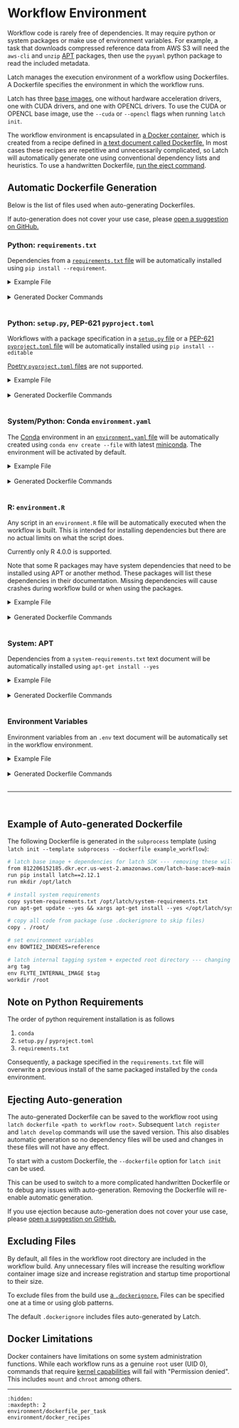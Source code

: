 # Workflow Environment

Workflow code is rarely free of dependencies. It may require python or system packages or make use of environment variables. For example, a task that downloads compressed reference data from AWS S3 will need the `aws-cli` and `unzip` [APT](https://en.wikipedia.org/wiki/APT_(software)) packages, then use the `pyyaml` python package to read the included metadata.

Latch manages the execution environment of a workflow using Dockerfiles. A Dockerfile specifies the environment in which the workflow runs.

Latch has three [base images](https://docs.docker.com/build/building/base-images/), one without hardware acceleration drivers, one with CUDA drivers, and one with OPENCL drivers. To use the CUDA or OPENCL base image, use the `--cuda` or `--opencl` flags when running `latch init`.

The workflow environment is encapsulated in [a Docker container](https://en.wikipedia.org/wiki/Docker_(software)), which is created from a recipe defined in [a text document called Dockerfile.](https://docs.docker.com/engine/reference/builder/) In most cases these recipes are repetitive and unnecessarily complicated, so Latch will automatically generate one using conventional dependency lists and heuristics. To use a handwritten Dockerfile, [run the eject command](#ejecting-auto-generation).

## Automatic Dockerfile Generation

Below is the list of files used when auto-generating Dockerfiles.

If auto-generation does not cover your use case, please [open a suggestion on GitHub.](https://github.com/latchbio/latch/issues)

### Python: `requirements.txt`

Dependencies from a [`requirements.txt` file](https://pip.pypa.io/en/stable/reference/requirements-file-format/) will be automatically installed using `pip install --requirement`.

<details>
<summary>Example File</summary>

```
boto3==1.20.24
boto3-stubs[s3,sts,sns,ses,logs]
kubernetes
awscli==1.22.24
```
</details>
<br />

<details>
<summary>Generated Docker Commands</summary>

```Dockerfile
copy requirements.txt /opt/latch/requirements.txt
run pip install --requirement /opt/latch/requirements.txt
```
</details>
<br />

### Python: `setup.py`, PEP-621 `pyproject.toml`

Workflows with a package specification in a [`setup.py` file](https://docs.python.org/3/distutils/setupscript.html) or a [PEP-621 `pyproject.toml` file](https://peps.python.org/pep-0621/) will be automatically installed using `pip install --editable`

[Poetry `pyproject.toml` files](https://python-poetry.org/docs/pyproject/) are not supported.

<details>
<summary>Example File</summary>

```python
from setuptools import setup

setup(
    name='alphafold',
    version='2.2.3',
    author='DeepMind',
    ...
)
```
</details>
<br />

<details>
<summary>Generated Dockerfile Commands</summary>

```Dockerfile
copy . /root/
run pip install --editable /root/
```
</details>
<br />

### System/Python: Conda `environment.yaml`

The [Conda](https://docs.conda.io/en/latest/) environment in an [`environment.yaml` file](https://conda.io/projects/conda/en/latest/user-guide/tasks/manage-environments.html#create-env-file-manually) will be automatically created using `conda env create --file` with latest [miniconda](https://docs.conda.io/en/latest/miniconda.html). The environment will be activated by default.

<details>
<summary>Example File</summary>

```yaml
name: workflow
channels:
  - conda-forge
  - defaults
dependencies:
  - python=3.7
  - bwakit=0.7.17
variables:
  reference: ~/covid19
```
</details>
<br />

<details>
<summary>Generated Dockerfile Commands</summary>

```Dockerfile
env CONDA_DIR /opt/conda
env PATH=$CONDA_DIR/bin:$PATH

run apt-get update --yes && \
    apt-get install --yes curl && \
    curl --remote-name https://repo.anaconda.com/miniconda/Miniconda3-latest-Linux-x86_64.sh && \
    mkdir /root/.conda && \
    # docs for -b and -p flags: https://docs.anaconda.com/anaconda/install/silent-mode/#linux-macos
    bash Miniconda3-latest-Linux-x86_64.sh -b -p /opt/conda && \
    rm -f Miniconda3-latest-Linux-x86_64.sh && \
    conda init bash

copy environment.yaml /opt/latch/environment.yaml
run conda env create --file /opt/latch/environment.yaml --name workflow

shell ["conda", "run", "--name", "workflow", "/bin/bash", "-c"]
run pip install --upgrade latch
```
</details>
<br />

### R: `environment.R`

Any script in an `environment.R` file will be automatically executed when the workflow is built. This is intended for installing dependencies but there are no actual limits on what the script does.

Currently only R 4.0.0 is supported.

Note that some R packages may have system dependencies that need to be installed using APT or another method. These packages will list these dependencies in their documentation. Missing dependencies will cause crashes during workflow build or when using the packages.

<details>
<summary>Example File</summary>

```R
install.packages("RCurl")
install.packages("BiocManager")

BiocManager::install("S4Vectors")
```
</details>
<br />

<details>
<summary>Generated Dockerfile Commands</summary>

```Dockerfile
run apt-get update --yes && \
    apt-get install --yes software-properties-common && \
    add-apt-repository "deb http://cloud.r-project.org/bin/linux/debian buster-cran40/" && \
    apt-get install --yes r-base r-base-dev libxml2-dev libcurl4-openssl-dev libssl-dev wget

copy environment.R /opt/latch/environment.R
run Rscript /opt/latch/environment.R
```
</details>
<br />

### System: APT

Dependencies from a `system-requirements.txt` text document will be automatically installed using `apt-get install --yes`

<details>
<summary>Example File</summary>

```
autoconf
samtools
```
</details>
<br />


<details>
<summary>Generated Dockerfile Commands</summary>

```Dockerfile
copy system-requirements.txt /opt/latch/system-requirements.txt
run apt-get update --yes && \
    xargs apt-get install --yes < /opt/latch/system-requirements.txt
```
</details>
<br />

### Environment Variables
Environment variables from an `.env` text document will be automatically set in the workflow environment.

<details>
<summary>Example File</summary>

```
BOWTIE2_INDEXES=reference
PATH="/root/bowtie2:$PATH"
```
</details>
<br />

<details>
<summary>Generated Dockerfile Commands</summary>

```Dockerfile
env BOWTIE2_INDEXES="reference"
env PATH="/root/bowtie2:$PATH"
```
</details>
<br />

---
<br>

## Example of Auto-generated Dockerfile

The following Dockerfile is generated in the `subprocess` template (using `latch init --template subprocess --dockerfile example_workflow`):

```Dockerfile
# latch base image + dependencies for latch SDK --- removing these will break the workflow
from 812206152185.dkr.ecr.us-west-2.amazonaws.com/latch-base:ace9-main
run pip install latch==2.12.1
run mkdir /opt/latch

# install system requirements
copy system-requirements.txt /opt/latch/system-requirements.txt
run apt-get update --yes && xargs apt-get install --yes </opt/latch/system-requirements.txt

# copy all code from package (use .dockerignore to skip files)
copy . /root/

# set environment variables
env BOWTIE2_INDEXES=reference

# latch internal tagging system + expected root directory --- changing these lines will break the workflow
arg tag
env FLYTE_INTERNAL_IMAGE $tag
workdir /root
```

## Note on Python Requirements

The order of python requirement installation is as follows
1. `conda`
2. `setup.py` / `pyproject.toml`
3. `requirements.txt`

Consequently, a package specified in the `requirements.txt` file will overwrite a previous install of the same packaged installed by the `conda` environment. 

## Ejecting Auto-generation

The auto-generated Dockerfile can be saved to the workflow root using `latch dockerfile <path to workflow root>`. Subsequent `latch register` and `latch develop` commands will use the saved version. This also disables automatic generation so no dependency files will be used and changes in these files will not have any effect.

To start with a custom Dockerfile, the `--dockerfile` option for `latch init` can be used.

This can be used to switch to a more complicated handwritten Dockerfile or to debug any issues with auto-generation. Removing the Dockerfile will re-enable automatic generation.

If you use ejection because auto-generation does not cover your use case, please [open a suggestion on GitHub.](https://github.com/latchbio/latch/issues)

## Excluding Files

By default, all files in the workflow root directory are included in the workflow build. Any unnecessary files will increase the resulting workflow container image size and increase registration and startup time proportional to their size.

To exclude files from the build use [a `.dockerignore`.](https://docs.docker.com/engine/reference/builder/#dockerignore-file) Files can be specified one at a time or using glob patterns.

The default `.dockerignore` includes files auto-generated by Latch.

## Docker Limitations

Docker containers have limitations on some system administration functions. While each workflow runs as a genuine `root` user (UID 0), commands that require [kernel capabilities](https://man7.org/linux/man-pages/man7/capabilities.7.html) will fail with "Permission denied". This includes `mount` and `chroot` among others.

---

```{toctree}
:hidden:
:maxdepth: 2
environment/dockerfile_per_task
environment/docker_recipes
```
